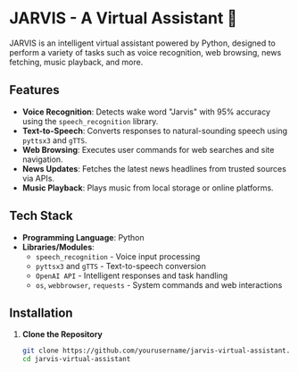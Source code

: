 # JARVIS - A Virtual Assistant 🚀  

JARVIS is an intelligent virtual assistant powered by Python, designed to perform a variety of tasks such as voice recognition, web browsing, news fetching, music playback, and more.  

## Features  
- **Voice Recognition**: Detects wake word "Jarvis" with 95% accuracy using the `speech_recognition` library.  
- **Text-to-Speech**: Converts responses to natural-sounding speech using `pyttsx3` and `gTTS`.  
- **Web Browsing**: Executes user commands for web searches and site navigation.  
- **News Updates**: Fetches the latest news headlines from trusted sources via APIs.  
- **Music Playback**: Plays music from local storage or online platforms.  

## Tech Stack  
- **Programming Language**: Python  
- **Libraries/Modules**:  
  - `speech_recognition` - Voice input processing  
  - `pyttsx3` and `gTTS` - Text-to-speech conversion  
  - `OpenAI API` - Intelligent responses and task handling  
  - `os`, `webbrowser`, `requests` - System commands and web interactions  

## Installation  

1. **Clone the Repository**  
   ```bash  
   git clone https://github.com/yourusername/jarvis-virtual-assistant.git  
   cd jarvis-virtual-assistant  
